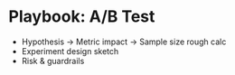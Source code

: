 # Playbook: A/B Test

- Hypothesis → Metric impact → Sample size rough calc
- Experiment design sketch
- Risk & guardrails
